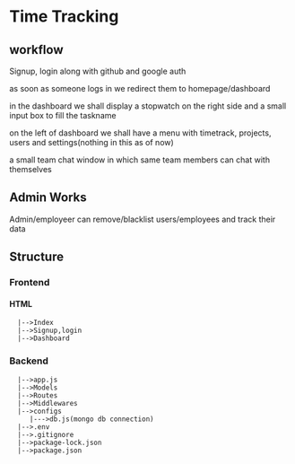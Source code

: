 # Time Tracking


## workflow
Signup, login along with github and google auth

as soon as someone logs in we redirect them to homepage/dashboard


in the dashboard we shall display a stopwatch on the right side and a small input box to fill the taskname

on the left of dashboard we shall have a menu with timetrack, projects, users and settings(nothing in this as of now)


a small team chat window in which same team members can chat with themselves 


## Admin Works
Admin/employeer can remove/blacklist users/employees and track their data


## Structure

### Frontend
#### HTML
      |-->Index
      |-->Signup,login
      |-->Dashboard
     
 
### Backend
      |-->app.js
      |-->Models
      |-->Routes
      |-->Middlewares
      |-->configs
         |--->db.js(mongo db connection)
      |-->.env
      |-->.gitignore
      |-->package-lock.json
      |-->package.json
